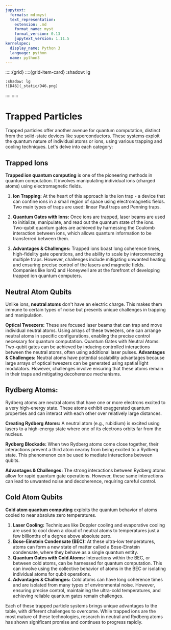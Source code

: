 ```yaml
---
jupytext:
  formats: md:myst
  text_representation:
    extension: .md
    format_name: myst
    format_version: 0.13
    jupytext_version: 1.11.5
kernelspec:
  display_name: Python 3
  language: python
  name: python3
---
```


:::::{grid}
::::{grid-item-card}
:shadow: lg

```{grid-item-card}
:shadow: lg
![D46](_static/D46.png)
```

::::
:::::

# Trapped Particles


Trapped particles offer another avenue for quantum computation, distinct from the solid-state devices like superconductors. These systems exploit the quantum nature of individual atoms or ions, using various trapping and cooling techniques. Let's delve into each category:


## Trapped Ions

**Trapped ion quantum computing** is one of the pioneering methods in quantum computation. It involves manipulating individual ions (charged atoms) using electromagnetic fields.

1. **Ion Trapping:** At the heart of this approach is the ion trap - a device that can confine ions in a small region of space using electromagnetic fields. Two main types of traps are used: linear Paul traps and Penning traps.

2. **Quantum Gates with Ions:** Once ions are trapped, laser beams are used to initialize, manipulate, and read out the quantum state of the ions. Two-qubit quantum gates are achieved by harnessing the Coulomb interaction between ions, which allows quantum information to be transferred between them.

3. **Advantages & Challenges:** Trapped ions boast long coherence times, high-fidelity gate operations, and the ability to scale by interconnecting multiple traps. However, challenges include mitigating unwanted heating and ensuring precise control of the lasers and magnetic fields.
Companies like IonQ and Honeywell are at the forefront of developing trapped ion quantum computers.

## Neutral Atom Qubits

Unlike ions, **neutral atoms** don't have an electric charge. This makes them immune to certain types of noise but presents unique challenges in trapping and manipulation.

**Optical Tweezers:** These are focused laser beams that can trap and move individual neutral atoms. Using arrays of these tweezers, one can arrange neutral atoms in specific configurations, enabling the precise control necessary for quantum computation.
Quantum Gates with Neutral Atoms: Two-qubit gates can be achieved by inducing controlled interactions between the neutral atoms, often using additional laser pulses.
**Advantages & Challenges:** Neutral atoms have potential scalability advantages because large arrays of optical tweezers can be generated using spatial light modulators. However, challenges involve ensuring that these atoms remain in their traps and mitigating decoherence mechanisms.

## Rydberg Atoms:

Rydberg atoms are neutral atoms that have one or more electrons excited to a very high-energy state. These atoms exhibit exaggerated quantum properties and can interact with each other over relatively large distances.

**Creating Rydberg Atoms:** A neutral atom (e.g., rubidium) is excited using lasers to a high-energy state where one of its electrons orbits far from the nucleus.

**Rydberg Blockade:** When two Rydberg atoms come close together, their interactions prevent a third atom nearby from being excited to a Rydberg state. This phenomenon can be used to mediate interactions between qubits.

**Advantages & Challenges:** The strong interactions between Rydberg atoms allow for rapid quantum gate operations. However, these same interactions can lead to unwanted noise and decoherence, requiring careful control.

## Cold Atom Qubits

**Cold atom quantum computing** exploits the quantum behavior of atoms cooled to near absolute zero temperatures.

1. **Laser Cooling:** Techniques like Doppler cooling and evaporative cooling are used to cool down a cloud of neutral atoms to temperatures just a few billionths of a degree above absolute zero.
2. **Bose-Einstein Condensate (BEC):** At these ultra-low temperatures, atoms can form a new state of matter called a Bose-Einstein condensate, where they behave as a single quantum entity.
3. **Quantum Gates with Cold Atoms:** Interactions within the BEC, or between cold atoms, can be harnessed for quantum computation. This can involve using the collective behavior of atoms in the BEC or isolating individual atoms for qubit operations.
4. **Advantages & Challenges:** Cold atoms can have long coherence times and are isolated from many types of environmental noise. However, ensuring precise control, maintaining the ultra-cold temperatures, and achieving reliable quantum gates remain challenges.

Each of these trapped particle systems brings unique advantages to the table, with different challenges to overcome. While trapped ions are the most mature of these technologies, research in neutral and Rydberg atoms has shown significant promise and continues to progress rapidly.
